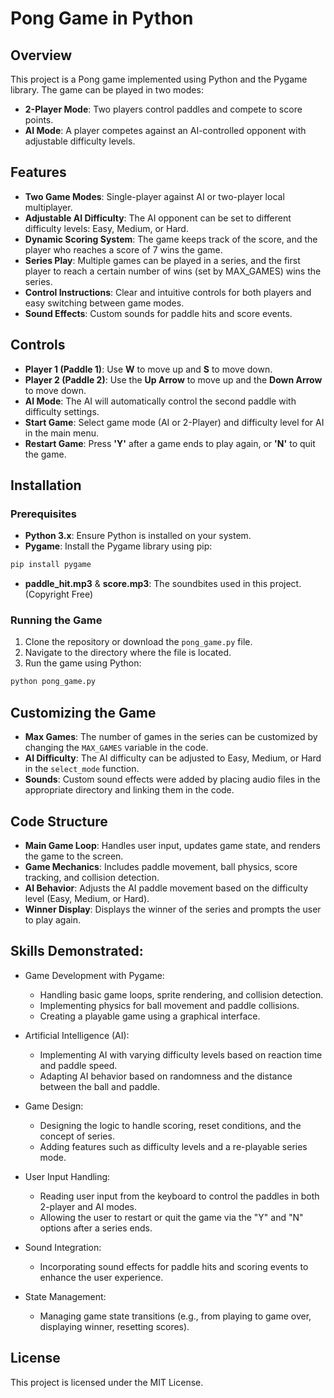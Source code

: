 
# Pong Game in Python

## Overview
This project is a Pong game implemented using Python and the Pygame library. The game can be played in two modes:
- **2-Player Mode**: Two players control paddles and compete to score points.
- **AI Mode**: A player competes against an AI-controlled opponent with adjustable difficulty levels.

## Features
- **Two Game Modes**: Single-player against AI or two-player local multiplayer.
- **Adjustable AI Difficulty**: The AI opponent can be set to different difficulty levels: Easy, Medium, or Hard.
- **Dynamic Scoring System**: The game keeps track of the score, and the player who reaches a score of 7 wins the game.
- **Series Play**: Multiple games can be played in a series, and the first player to reach a certain number of wins (set by MAX_GAMES) wins the series.
- **Control Instructions**: Clear and intuitive controls for both players and easy switching between game modes.
- **Sound Effects**: Custom sounds for paddle hits and score events.

## Controls
- **Player 1 (Paddle 1)**: Use **W** to move up and **S** to move down.
- **Player 2 (Paddle 2)**: Use the **Up Arrow** to move up and the **Down Arrow** to move down.
- **AI Mode**: The AI will automatically control the second paddle with difficulty settings.
- **Start Game**: Select game mode (AI or 2-Player) and difficulty level for AI in the main menu.
- **Restart Game**: Press **'Y'** after a game ends to play again, or **'N'** to quit the game.

## Installation
### Prerequisites
- **Python 3.x**: Ensure Python is installed on your system.
- **Pygame**: Install the Pygame library using pip:
```bash
pip install pygame
```
- **paddle_hit.mp3** & **score.mp3**: The soundbites used in this project. (Copyright Free)

### Running the Game
1. Clone the repository or download the `pong_game.py` file.
2. Navigate to the directory where the file is located.
3. Run the game using Python:

```bash
python pong_game.py
```

## Customizing the Game
- **Max Games**: The number of games in the series can be customized by changing the `MAX_GAMES` variable in the code.
- **AI Difficulty**: The AI difficulty can be adjusted to Easy, Medium, or Hard in the `select_mode` function.
- **Sounds**: Custom sound effects were added by placing audio files in the appropriate directory and linking them in the code.

## Code Structure
- **Main Game Loop**: Handles user input, updates game state, and renders the game to the screen.
- **Game Mechanics**: Includes paddle movement, ball physics, score tracking, and collision detection.
- **AI Behavior**: Adjusts the AI paddle movement based on the difficulty level (Easy, Medium, or Hard).
- **Winner Display**: Displays the winner of the series and prompts the user to play again.

## Skills Demonstrated:
- Game Development with Pygame:
  - Handling basic game loops, sprite rendering, and collision detection.
  - Implementing physics for ball movement and paddle collisions.
  - Creating a playable game using a graphical interface.

- Artificial Intelligence (AI): 
   - Implementing AI with varying difficulty levels based on reaction time and paddle speed.
   - Adapting AI behavior based on randomness and the distance between the ball and paddle.

- Game Design:
  - Designing the logic to handle scoring, reset conditions, and the concept of series.
  - Adding features such as difficulty levels and a re-playable series mode.

- User Input Handling:
  - Reading user input from the keyboard to control the paddles in both 2-player and AI modes.
  - Allowing the user to restart or quit the game via the "Y" and "N" options after a series ends.

- Sound Integration:
  - Incorporating sound effects for paddle hits and scoring events to enhance the user experience.

- State Management:
  - Managing game state transitions (e.g., from playing to game over, displaying winner, resetting scores).


## License
This project is licensed under the MIT License.

